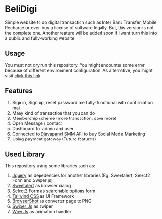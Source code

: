 
# BeliDigi

Simple website to do digital transaction such as Inter Bank Transfer, Mobile Recharge or even buy a license of software legally. But, this version is not the complete one. Another feature will be added soon if i want turn this into a public and fully-working website

## Usage
You must not dry run this repository. You might encounter some error because of different environment configuration. As alternative, you might visit [click this link](https://belidigi.aradenta.com)

## Features
1. Sign in, Sign up, reset password are fully-functional with confirmation mail 
2. Many kind of transaction that you can do
3. Membership scheme (more transaction, save more)
4. Open Message / contact
5. Dashboard for admin and user
6. Connected to [Djavapanel SMM](https://www.djavapanel.com/) API to buy Social Media Marketing
7. Using payment gateway (Future features)
    
## Used Library
This repository using some libraries such as:
1. [Jquery](https://jquery.com) as depedencies for another libraries (Eg. Sweetalert, Select2 Form and Swiper js)
2. [Sweetalert](https://sweetalert2.github.io/) as browser dialog
3. [Select2 Form](https://select2.org/) as searchable options form
4. [Tailwind CSS](https://tailwindcss.com) as UI Framework
5. [BrowserShot](https://github.com/spatie/browsershot) as converter page to PNG
6. [Swiper Js](https://swiperjs.com/) as swiper
7. [Wow Js](https://wowjs.uk/) as animation handler

